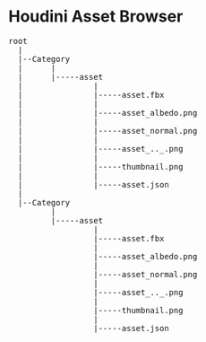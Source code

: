 # Houdini Asset Browser
<pre>
root
  |
  |--Category
  |      |
  |      |-----asset
  |               |
  |               |-----asset.fbx
  |               |
  |               |-----asset_albedo.png
  |               |
  |               |-----asset_normal.png
  |               |
  |               |-----asset_.._.png                 
  |               |
  |               |-----thumbnail.png
  |               |
  |               |-----asset.json
  |
  |--Category
         |
         |-----asset
                  |
                  |-----asset.fbx
                  |
                  |-----asset_albedo.png
                  |
                  |-----asset_normal.png
                  |
                  |-----asset_.._.png                 
                  |
                  |-----thumbnail.png
                  |
                  |-----asset.json
</pre>
